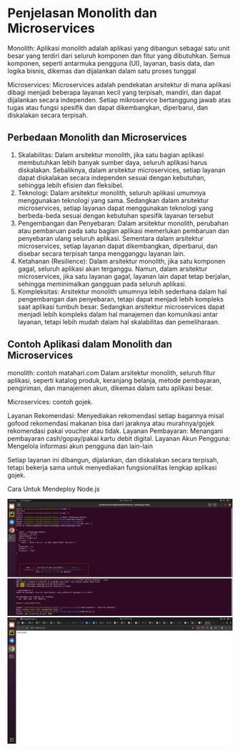 # Penjelasan Monolith dan Microservices

Monolith: Aplikasi monolith adalah aplikasi yang dibangun sebagai satu unit besar yang terdiri dari seluruh komponen dan fitur yang dibutuhkan. Semua komponen, seperti antarmuka pengguna (UI), layanan, basis data, dan logika bisnis, dikemas dan dijalankan dalam satu proses tunggal

Microservices: Microservices adalah pendekatan arsitektur di mana aplikasi dibagi menjadi beberapa layanan kecil yang terpisah, mandiri, dan dapat dijalankan secara independen. Setiap mikroservice bertanggung jawab atas tugas atau fungsi spesifik dan dapat dikembangkan, diperbarui, dan diskalakan secara terpisah.

## Perbedaan Monolith dan Microservices

1. Skalabilitas: Dalam arsitektur monolith, jika satu bagian aplikasi membutuhkan lebih banyak sumber daya, seluruh aplikasi harus diskalakan. Sebaliknya, dalam arsitektur microservices, setiap layanan dapat diskalakan secara independen sesuai dengan kebutuhan, sehingga lebih efisien dan fleksibel.
2. Teknologi: Dalam arsitektur monolith, seluruh aplikasi umumnya menggunakan teknologi yang sama. Sedangkan dalam arsitektur microservices, setiap layanan dapat menggunakan teknologi yang berbeda-beda sesuai dengan kebutuhan spesifik layanan tersebut
3. Pengembangan dan Penyebaran: Dalam arsitektur monolith, perubahan atau pembaruan pada satu bagian aplikasi memerlukan pembaruan dan penyebaran ulang seluruh aplikasi. Sementara dalam arsitektur microservices, setiap layanan dapat dikembangkan, diperbarui, dan disebar secara terpisah tanpa mengganggu layanan lain.
4. Ketahanan (Resilience): Dalam arsitektur monolith, jika satu komponen gagal, seluruh aplikasi akan terganggu. Namun, dalam arsitektur microservices, jika satu layanan gagal, layanan lain dapat tetap berjalan, sehingga meminimalkan gangguan pada seluruh aplikasi.
5. Kompleksitas: Arsitektur monolith umumnya lebih sederhana dalam hal pengembangan dan penyebaran, tetapi dapat menjadi lebih kompleks saat aplikasi tumbuh besar. Sedangkan arsitektur microservices dapat menjadi lebih kompleks dalam hal manajemen dan komunikasi antar layanan, tetapi lebih mudah dalam hal skalabilitas dan pemeliharaan.

## Contoh Aplikasi dalam Monolith dan Microservices

monolith: contoh matahari.com Dalam arsitektur monolith, seluruh fitur aplikasi, seperti katalog produk, keranjang belanja, metode pembayaran, pengiriman, dan manajemen akun, dikemas dalam satu aplikasi besar.

Microservices: contoh gojek. 

Layanan Rekomendasi: Menyediakan rekomendasi setiap bagannya misal gofood rekomendasi makanan bisa dari jaraknya atau murahnya/gojek rekomendasi pakai voucher atau tidak.
Layanan Pembayaran: Menangani pembayaran cash/gopay/pakai kartu debit digital.
Layanan Akun Pengguna: Mengelola informasi akun pengguna dan lain-lain

Setiap layanan ini dibangun, dijalankan, dan diskalakan secara terpisah, tetapi bekerja sama untuk menyediakan fungsionalitas lengkap aplikasi gojek.

Cara Untuk Mendeploy Node.js

![images/10.png](images/10.png)
![images/11.png](images/11.png)
![images/12.png](images/12.png)
